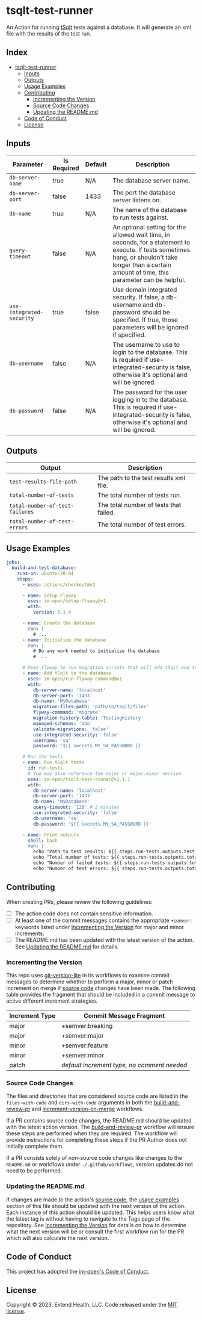 # tsqlt-test-runner

An Action for running [tSqlt](https://tsqlt.org/) tests against a database. It will generate an xml file with the results of the test run.

## Index <!-- omit in toc -->

- [tsqlt-test-runner](#tsqlt-test-runner)
  - [Inputs](#inputs)
  - [Outputs](#outputs)
  - [Usage Examples](#usage-examples)
  - [Contributing](#contributing)
    - [Incrementing the Version](#incrementing-the-version)
    - [Source Code Changes](#source-code-changes)
    - [Updating the README.md](#updating-the-readmemd)
  - [Code of Conduct](#code-of-conduct)
  - [License](#license)

## Inputs

| Parameter                 | Is Required | Default | Description                                                                                                                                                                                            |
|---------------------------|-------------|---------|--------------------------------------------------------------------------------------------------------------------------------------------------------------------------------------------------------|
| `db-server-name`          | true        | N/A     | The database server name.                                                                                                                                                                              |
| `db-server-port`          | false       | 1433    | The port the database server listens on.                                                                                                                                                               |
| `db-name`                 | true        | N/A     | The name of the database to run tests against.                                                                                                                                                         |
| `query-timeout`           | false       | N/A     | An optional setting for the allowed wait time, in seconds, for a statement to execute. If tests sometimes hang, or shouldn't take longer than a certain amount of time, this parameter can be helpful. |
| `use-integrated-security` | true        | false   | Use domain integrated security. If false, a db-username and db-password should be specified. If true, those parameters will be ignored if specified.                                                   |
| `db-username`             | false       | N/A     | The username to use to login to the database. This is required if use-integrated-security is false, otherwise it's optional and will be ignored.                                                       |
| `db-password`             | false       | N/A     | The password for the user logging in to the database. This is required if use-integrated-security is false, otherwise it's optional and will be ignored.                                               |

## Outputs

| Output                          | Description                            |
|---------------------------------|----------------------------------------|
| `test-results-file-path`        | The path to the test results xml file. |
| `total-number-of-tests`         | The total number of tests run.         |
| `total-number-of-test-failures` | The total number of tests that failed. |
| `total-number-of-test-errors`   | The total number of test errors.       |

## Usage Examples

```yml
jobs:
  build-and-test-database:
    runs-on: ubuntu-20.04
    steps:
      - uses: actions/checkout@v3

      - name: Setup Flyway
        uses: im-open/setup-flyway@v1
        with:
          version: 5.1.4

      - name: Create the database
        run: |
          # ...
      - name: Initialize the database
        run: |
          # Do any work needed to initialize the database
          # ...

      # Uses flyway to run migration scripts that will add tSqlt and tests to the database
      - name: Add tSqlt to the database
        uses: im-open/run-flyway-command@v1
        with:
          db-server-name: 'localhost'
          db-server-port: '1433'
          db-name: 'MyDatabase'
          migration-files-path: 'path/to/tsqlt/files'
          flyway-command: 'migrate'
          migration-history-table: 'TestingHistory'
          managed-schemas: 'dbo'
          validate-migrations: 'false'
          use-integrated-security: 'false'
          username: 'sa'
          password: '${{ secrets.MY_SA_PASSWORD }}'

      # Run the tests
      - name: Run tSqlt tests
        id: run-tests
        # You may also reference the major or major.minor version
        uses: im-open/tsqlt-test-runner@v1.1.1
        with:
          db-server-name: 'localhost'
          db-server-port: '1433'
          db-name: 'MyDatabase'
          query-timeout: '120' # 2 minutes
          use-integrated-security: 'false'
          db-username: 'sa'
          db-password: '${{ secrets.MY_SA_PASSWORD }}'

      - name: Print outputs
        shell: bash
        run: |
          echo "Path to test results: ${{ steps.run-tests.outputs.test-results-file-path }}"
          echo "Total number of tests: ${{ steps.run-tests.outputs.total-number-of-tests }}"
          echo "Number of failed tests: ${{ steps.run-tests.outputs.total-number-of-test-failures }}"
          echo "Number of test errors: ${{ steps.run-tests.outputs.total-number-of-test-errors }}"
```

## Contributing

When creating PRs, please review the following guidelines:

- [ ] The action code does not contain sensitive information.
- [ ] At least one of the commit messages contains the appropriate `+semver:` keywords listed under [Incrementing the Version] for major and minor increments.
- [ ] The README.md has been updated with the latest version of the action.  See [Updating the README.md] for details.

### Incrementing the Version

This repo uses [git-version-lite] in its workflows to examine commit messages to determine whether to perform a major, minor or patch increment on merge if [source code] changes have been made.  The following table provides the fragment that should be included in a commit message to active different increment strategies.

| Increment Type | Commit Message Fragment                     |
|----------------|---------------------------------------------|
| major          | +semver:breaking                            |
| major          | +semver:major                               |
| minor          | +semver:feature                             |
| minor          | +semver:minor                               |
| patch          | *default increment type, no comment needed* |

### Source Code Changes

The files and directories that are considered source code are listed in the `files-with-code` and `dirs-with-code` arguments in both the [build-and-review-pr] and [increment-version-on-merge] workflows.  

If a PR contains source code changes, the README.md should be updated with the latest action version.  The [build-and-review-pr] workflow will ensure these steps are performed when they are required.  The workflow will provide instructions for completing these steps if the PR Author does not initially complete them.

If a PR consists solely of non-source code changes like changes to the `README.md` or workflows under `./.github/workflows`, version updates do not need to be performed.

### Updating the README.md

If changes are made to the action's [source code], the [usage examples] section of this file should be updated with the next version of the action.  Each instance of this action should be updated.  This helps users know what the latest tag is without having to navigate to the Tags page of the repository.  See [Incrementing the Version] for details on how to determine what the next version will be or consult the first workflow run for the PR which will also calculate the next version.

## Code of Conduct

This project has adopted the [im-open's Code of Conduct](https://github.com/im-open/.github/blob/main/CODE_OF_CONDUCT.md).

## License

Copyright &copy; 2023, Extend Health, LLC. Code released under the [MIT license](LICENSE).

<!-- Links -->
[Incrementing the Version]: #incrementing-the-version
[Updating the README.md]: #updating-the-readmemd
[source code]: #source-code-changes
[usage examples]: #usage-examples
[build-and-review-pr]: ./.github/workflows/build-and-review-pr.yml
[increment-version-on-merge]: ./.github/workflows/increment-version-on-merge.yml
[git-version-lite]: https://github.com/im-open/git-version-lite
